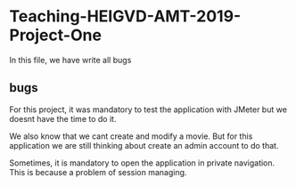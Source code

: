 # Teaching-HEIGVD-AMT-2019-Project-One
In this file, we have write all bugs

## bugs
For this project, it was mandatory to test the application with JMeter but we doesnt have the time to do it.

We also know that we cant create and modify a movie. But for this application we are still thinking about create an admin account to do that.

Sometimes, it is mandatory to open the application in private navigation. This is because a problem of session managing.
